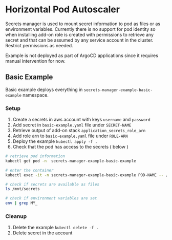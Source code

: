 # Horizontal Pod Autoscaler

Secrets manager is used to mount secret information to pod as files or as environment variables.
Currently there is no support for pod identity so when installing add-on role is created with permissions to retrieve any secret and that can be assumed by any service account in the cluster.
Restrict permissions as needed.

Example is not deployed as part of ArgoCD applications since it requires manual intervention for now.

## Basic Example

Basic example deploys everything in `secrets-manager-example-basic-example` namespace.

### Setup

1. Create a secrets in aws account with keys `username` and `password`
2. Add secret in `basic-example.yaml` file under `SECRET-NAME`
3. Retrieve output of add-on stack `application_secrets_role_arn`
4. Add role arn to `basic-example.yaml` file under `ROLE-ARN`
5. Deploy the example `kubectl apply -f .`
6. Check that the pod has access to the secrets ( below )
```bash
# retrieve pod information
kubectl get pod -n  secrets-manager-example-basic-example

# enter the container
kubectl exec -it -n secrets-manager-example-basic-example POD-NAME -- /bin/bash

# check if secrets are available as files
ls /mnt/secrets

# check if environment variables are set
env | grep MY_
```

### Cleanup
1. Delete the example `kubectl delete -f .`
2. Delete secret in the account
